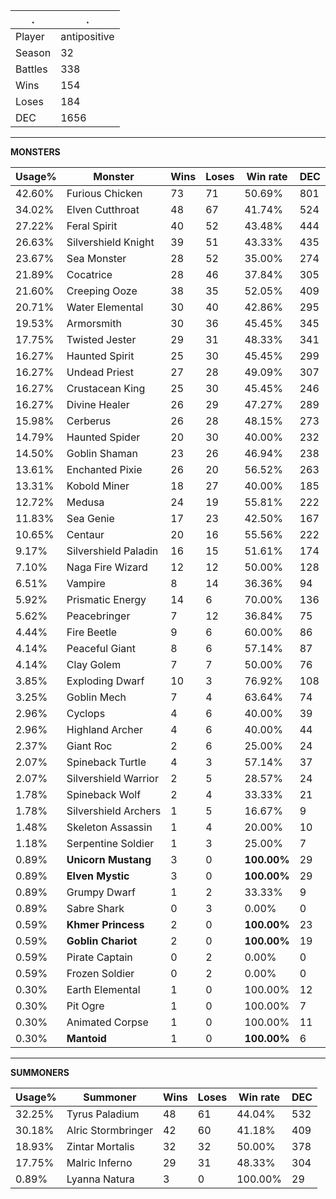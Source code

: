 .|.
|-|-
Player|antipositive
Season|32
Battles|338
Wins|154
Loses|184
DEC|1656

---
**MONSTERS**

Usage%|Monster|Wins|Loses|Win rate|DEC|
-|-|-|-|-|-|
42.60%|Furious Chicken|73|71|50.69%|801|
34.02%|Elven Cutthroat|48|67|41.74%|524|
27.22%|Feral Spirit|40|52|43.48%|444|
26.63%|Silvershield Knight|39|51|43.33%|435|
23.67%|Sea Monster|28|52|35.00%|274|
21.89%|Cocatrice|28|46|37.84%|305|
21.60%|Creeping Ooze|38|35|52.05%|409|
20.71%|Water Elemental|30|40|42.86%|295|
19.53%|Armorsmith|30|36|45.45%|345|
17.75%|Twisted Jester|29|31|48.33%|341|
16.27%|Haunted Spirit|25|30|45.45%|299|
16.27%|Undead Priest|27|28|49.09%|307|
16.27%|Crustacean King|25|30|45.45%|246|
16.27%|Divine Healer|26|29|47.27%|289|
15.98%|Cerberus|26|28|48.15%|273|
14.79%|Haunted Spider|20|30|40.00%|232|
14.50%|Goblin Shaman|23|26|46.94%|238|
13.61%|Enchanted Pixie|26|20|56.52%|263|
13.31%|Kobold Miner|18|27|40.00%|185|
12.72%|Medusa|24|19|55.81%|222|
11.83%|Sea Genie|17|23|42.50%|167|
10.65%|Centaur|20|16|55.56%|222|
9.17%|Silvershield Paladin|16|15|51.61%|174|
7.10%|Naga Fire Wizard|12|12|50.00%|128|
6.51%|Vampire|8|14|36.36%|94|
5.92%|Prismatic Energy|14|6|70.00%|136|
5.62%|Peacebringer|7|12|36.84%|75|
4.44%|Fire Beetle|9|6|60.00%|86|
4.14%|Peaceful Giant|8|6|57.14%|87|
4.14%|Clay Golem|7|7|50.00%|76|
3.85%|Exploding Dwarf|10|3|76.92%|108|
3.25%|Goblin Mech|7|4|63.64%|74|
2.96%|Cyclops|4|6|40.00%|39|
2.96%|Highland Archer|4|6|40.00%|44|
2.37%|Giant Roc|2|6|25.00%|24|
2.07%|Spineback Turtle|4|3|57.14%|37|
2.07%|Silvershield Warrior|2|5|28.57%|24|
1.78%|Spineback Wolf|2|4|33.33%|21|
1.78%|Silvershield Archers|1|5|16.67%|9|
1.48%|Skeleton Assassin|1|4|20.00%|10|
1.18%|Serpentine Soldier|1|3|25.00%|7|
0.89%|**Unicorn Mustang**|3|0|**100.00%**|29|
0.89%|**Elven Mystic**|3|0|**100.00%**|29|
0.89%|Grumpy Dwarf|1|2|33.33%|9|
0.89%|Sabre Shark|0|3|0.00%|0|
0.59%|**Khmer Princess**|2|0|**100.00%**|23|
0.59%|**Goblin Chariot**|2|0|**100.00%**|19|
0.59%|Pirate Captain|0|2|0.00%|0|
0.59%|Frozen Soldier|0|2|0.00%|0|
0.30%|Earth Elemental|1|0|100.00%|12|
0.30%|Pit Ogre|1|0|100.00%|7|
0.30%|Animated Corpse|1|0|100.00%|11|
0.30%|**Mantoid**|1|0|**100.00%**|6|

---
**SUMMONERS**

Usage%|Summoner|Wins|Loses|Win rate|DEC|
-|-|-|-|-|-|
32.25%|Tyrus Paladium|48|61|44.04%|532|
30.18%|Alric Stormbringer|42|60|41.18%|409|
18.93%|Zintar Mortalis|32|32|50.00%|378|
17.75%|Malric Inferno|29|31|48.33%|304|
0.89%|Lyanna Natura|3|0|100.00%|29|

